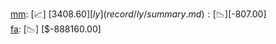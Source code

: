 [mm](record/mm/summary.md): [📈] [$3408.60]  
[ly](record/ly/summary.md): [📉] [$-807.00]  
[fa](record/fa/summary.md): [📉] [$-888160.00]  
